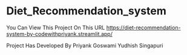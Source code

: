 # Diet_Recommendation_system

You Can View This Project On This URL
https://diet-recommendation-system-by-codewithpriyank.streamlit.app/

Project Has Developed By
Priyank Goswami
Yudhish Singapuri
